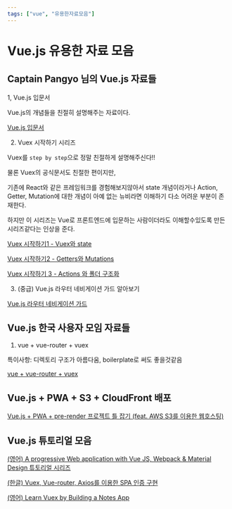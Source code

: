 ```yaml
---
tags: ["vue", "유용한자료모음"]
---
```

# Vue.js 유용한 자료 모음

## Captain Pangyo 님의 Vue.js 자료들

1, Vue.js 입문서

Vue.js의 개념들을 친절히 설명해주는 자료이다.

[Vue.js 입문서](https://joshua1988.github.io/web-development/vuejs/vuejs-tutorial-for-beginner/#vue-routers)

2. Vuex 시작하기 시리즈

Vuex를 `step by step`으로 정말 친절하게 설명해주신다!!


물론 Vuex의 공식문서도 친절한 편이지만,

기존에 React와 같은 프레임워크를 경험해보지않아서 state 개념이라거나 Action, Getter, Mutation에 대한 개념이 아예 없는 뉴비라면 이해하기 다소 어려운 부분이 존재한다.

하지만 이 시리즈는 Vue로 프론트엔드에 입문하는 사람이더라도 이해할수있도록 만든 시리즈같다는 인상을 준다.

[Vuex 시작하기1 - Vuex와 state](https://joshua1988.github.io/web-development/vuejs/vuex-start/)

[Vuex 시작하기2 - Getters와 Mutations](https://joshua1988.github.io/web-development/vuejs/vuex-getters-mutations/)

[Vuex 시작하기 3 - Actions 와 폴더 구조화](https://joshua1988.github.io/web-development/vuejs/vuex-actions-modules/)

3. (중급) Vue.js 라우터 네비게이션 가드 알아보기

[ Vue.js 라우터 네비게이션 가드 ](https://joshua1988.github.io/web-development/vuejs/vue-router-navigation-guards/)

## Vue.js 한국 사용자 모임 자료들

1. vue + vue-router + vuex

특이사항: 디렉토리 구조가 아름다움, boilerplate로 써도 좋을것같음

[vue + vue-router + vuex](http://vuejs.kr/update/2017/01/08/using-vue-with-vuex-vue-rotuer/)

## Vue.js + PWA + S3 + CloudFront 배포

[Vue.js + PWA + pre-render 프로젝트 틀 잡기 (feat. AWS S3를 이용한 웹호스팅)](https://walkinpcm.blogspot.com/search/label/%5B015.%20Vue.js%5D)


## Vue.js 튜토리얼 모음

[(영어) A progressive Web application with Vue JS, Webpack & Material Design 튜토리얼 시리즈](https://blog.sicara.com/a-progressive-web-application-with-vue-js-webpack-material-design-part-1-c243e2e6e402)

[(한글) Vuex, Vue-router, Axios를 이용한 SPA 인증 구현](http://blog.jeonghwan.net/2018/03/26/vue-authentication.html)

[(영어) Learn Vuex by Building a Notes App](https://coligo.io/learn-vuex-by-building-notes-app/)

<TagLinks />

<Disqus />
